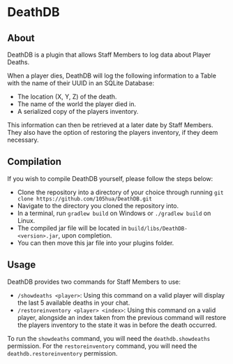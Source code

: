 # DeathDB

## About

DeathDB is a plugin that allows Staff Members to log data about Player Deaths.

When a player dies, DeathDB will log the following information to a Table with the name of
their UUID in an SQLite Database:

- The location (X, Y, Z) of the death.
- The name of the world the player died in.
- A serialized copy of the players inventory.

This information can then be retrieved at a later date by Staff Members. They also have the
option of restoring the players inventory, if they deem necessary.

## Compilation

If you wish to compile DeathDB yourself, please follow the steps below:

- Clone the repository into a directory of your choice through running `git clone https://github.com/105hua/DeathDB.git`
- Navigate to the directory you cloned the repository into.
- In a terminal, run `gradlew build` on Windows or `./gradlew build` on Linux.
- The compiled jar file will be located in `build/libs/DeathDB-<version>.jar`, upon completion.
- You can then move this jar file into your plugins folder.

## Usage

DeathDB provides two commands for Staff Members to use:

- `/showdeaths <player>`: Using this command on a valid player will display the last 5 available deaths in your chat.
- `/restoreinventory <player> <index>`: Using this command on a valid player, alongside an index taken from the previous command will restore the players inventory to the state it was in before the death occurred.

To run the `showdeaths` command, you will need the `deathdb.showdeaths` permission. For the
`restoreinventory` command, you will need the `deathdb.restoreinventory` permission.